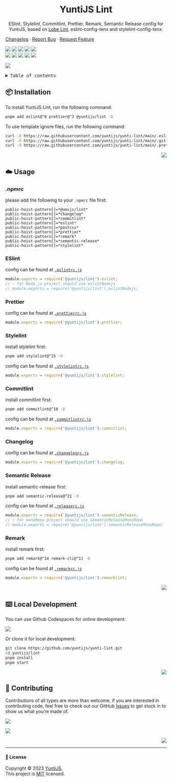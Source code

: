 <a name="readme-top"></a>

<div align="center">

<h1>YuntiJS Lint</h1>

ESlint, Stylelint, Commitlint, Prettier, Remark, Semantic Release config for YuntiJS, based on [Lobe Lint][lobe-int-link], eslint-config-tenx and stylelint-config-tenx.

</div>

[Changelog](./CHANGELOG.md) · [Report Bug][issues-link] · [Request Feature][issues-link]

<!-- SHIELD GROUP -->

[![][npm-release-shield]][npm-release-link]
[![][npm-downloads-shield]][npm-downloads-link]
[![][github-releasedate-shield]][github-releasedate-link]
[![][github-action-test-shield]][github-action-test-link]
[![][github-action-release-shield]][github-action-release-link]<br/>
[![][github-contributors-shield]][github-contributors-link]
[![][github-forks-shield]][github-forks-link]
[![][github-stars-shield]][github-stars-link]
[![][github-issues-shield]][github-issues-link]
[![][github-license-shield]][github-license-link]

</div>

![](https://raw.githubusercontent.com/andreasbm/readme/main/assets/lines/rainbow.png)

<details>
<summary><kbd>Table of contents</kbd></summary>

#### TOC

- [📦 Installation](#-installation)
- [☁️ Usage](#️-usage)
  - [.npmrc](#npmrc)
  - [ESlint](#eslint)
  - [Prettier](#prettier)
  - [Stylelint](#stylelint)
  - [Commitlint](#commitlint)
  - [Changelog](#changelog)
  - [Semantic Release](#semantic-release)
  - [Remark](#remark)
- [⌨️ Local Development](#️-local-development)
- [🤝 Contributing](#-contributing)

####

</details>

## 📦 Installation

To install YuntiJS Lint, run the following command:

```bash
pnpm add eslint@^8 prettier@^3 @yuntijs/lint -D
```

To use template ignore files, run the following command:

```bash
curl -O https://raw.githubusercontent.com/yuntijs/yunti-lint/main/.eslintignore
curl -O https://raw.githubusercontent.com/yuntijs/yunti-lint/main/.gitignore
curl -O https://raw.githubusercontent.com/yuntijs/yunti-lint/main/.prettierignore
```

<div align="right">

[![][back-to-top]](#readme-top)

</div>

## ☁️ Usage

### .npmrc

please add the following to your `.npmrc` file first:

```text
public-hoist-pattern[]=*@umijs/lint*
public-hoist-pattern[]=*changelog*
public-hoist-pattern[]=*commitlint*
public-hoist-pattern[]=*eslint*
public-hoist-pattern[]=*postcss*
public-hoist-pattern[]=*prettier*
public-hoist-pattern[]=*remark*
public-hoist-pattern[]=*semantic-release*
public-hoist-pattern[]=*stylelint*
```

### ESlint

config can be found at [`.eslintrc.js`](/src/eslint/index.ts)

```js
module.exports = require('@yuntijs/lint').eslint;
// ~ for Node.js project should use eslintNodejs
// module.exports = require('@yuntijs/lint').eslintNodejs;
```

### Prettier

config can be found at [`.prettierrc.js`](/src/prettier/index.ts)

```js
module.exports = require('@yuntijs/lint').prettier;
```

### Stylelint

install stylelint first:

```bash
pnpm add stylelint@^15 -D
```

config can be found at [`.stylelintrc.js`](/src/stylelint/index.ts)

```js
module.exports = require('@yuntijs/lint').stylelint;
```

### Commitlint

install commitlint first:

```bash
pnpm add commitlint@^18 -D
```

config can be found at [`.commitlintrc.js`](/src/commitlint/index.ts)

```js
module.exports = require('@yuntijs/lint').commitlint;
```

### Changelog

config can be found at [`.changelogrc.js`](/src/changelog/index.ts)

```js
module.exports = require('@yuntijs/lint').changelog;
```

### Semantic Release

install semantic-release first:

```bash
pnpm add semantic-release@^21 -D
```

config can be found at [`.releaserc.js`](/src/semantic-release/index.ts)

```js
module.exports = require('@yuntijs/lint').semanticRelease;
// ~ for monoRepo project should use semanticReleaseMonoRepo
// module.exports = require('@yuntijs/lint').semanticReleaseMonoRepo;
```

### Remark

install remark first:

```bash
pnpm add remark@^14 remark-cli@^11 -D
```

config can be found at [`.remarkrc.js`](/src/remarklint/index.ts)

```js
module.exports = require('@yuntijs/lint').remarklint;
```

<div align="right">

[![][back-to-top]](#readme-top)

</div>

## ⌨️ Local Development

You can use Github Codespaces for online development:

[![][codespaces-shield]][codespaces-link]

Or clone it for local development:

```bash
git clone https://github.com/yuntijs/yunti-lint.git
cd yuntijs/lint
pnpm install
pnpm start
```

<div align="right">

[![][back-to-top]](#readme-top)

</div>

## 🤝 Contributing

Contributions of all types are more than welcome, if you are interested in contributing code, feel free to check out our GitHub [Issues][github-issues-link] to get stuck in to show us what you’re made of.

[![][pr-welcome-shield]][pr-welcome-link]

[![][contributors-contrib]][contributors-url]

<div align="right">

[![][back-to-top]](#readme-top)

</div>

---

#### 📝 License

Copyright © 2023 [YuntiJS][profile-link]. <br />
This project is [MIT](./LICENSE) licensed.

<!-- LINK GROUP -->

[back-to-top]: https://img.shields.io/badge/-BACK_TO_TOP-151515?style=flat-square
[codespaces-link]: https://codespaces.new/yuntijs/yunti-lint
[codespaces-shield]: https://github.com/codespaces/badge.svg
[contributors-contrib]: https://contrib.rocks/image?repo=yuntijs/yunti-lint
[contributors-url]: https://github.com/yuntijs/yunti-lint/graphs/contributors
[github-action-release-link]: https://github.com/yuntijs/yunti-lint/actions/workflows/release.yml
[github-action-release-shield]: https://img.shields.io/github/actions/workflow/status/yuntijs/yunti-lint/release.yml?label=release&labelColor=black&logo=githubactions&logoColor=white&style=flat-square
[github-action-test-link]: https://github.com/yuntijs/yunti-lint/actions/workflows/test.yml
[github-action-test-shield]: https://img.shields.io/github/actions/workflow/status/yuntijs/yunti-lint/test.yml?label=test&labelColor=black&logo=githubactions&logoColor=white&style=flat-square
[github-contributors-link]: https://github.com/yuntijs/yunti-lint/graphs/contributors
[github-contributors-shield]: https://img.shields.io/github/contributors/yuntijs/yunti-lint?color=c4f042&labelColor=black&style=flat-square
[github-forks-link]: https://github.com/yuntijs/yunti-lint/network/members
[github-forks-shield]: https://img.shields.io/github/forks/yuntijs/yunti-lint?color=8ae8ff&labelColor=black&style=flat-square
[github-issues-link]: https://github.com/yuntijs/yunti-lint/issues
[github-issues-shield]: https://img.shields.io/github/issues/yuntijs/yunti-lint?color=ff80eb&labelColor=black&style=flat-square
[github-license-link]: https://github.com/yuntijs/yunti-lint/blob/main/LICENSE
[github-license-shield]: https://img.shields.io/github/license/yuntijs/yunti-lint?color=white&labelColor=black&style=flat-square
[github-releasedate-link]: https://github.com/yuntijs/yunti-lint/releases
[github-releasedate-shield]: https://img.shields.io/github/release-date/yuntijs/yunti-lint?labelColor=black&style=flat-square
[github-stars-link]: https://github.com/yuntijs/yunti-lint/network/stargazers
[github-stars-shield]: https://img.shields.io/github/stars/yuntijs/yunti-lint?color=ffcb47&labelColor=black&style=flat-square
[issues-link]: https://github.com/yuntijs/yunti-lint/issues/new/choose
[lobe-int-link]: https://github.com/lobehub/lobe-lint
[npm-downloads-link]: https://www.npmjs.com/package/@yuntijs/lint
[npm-downloads-shield]: https://img.shields.io/npm/dt/@yuntijs/lint?labelColor=black&style=flat-square
[npm-release-link]: https://www.npmjs.com/package/@yuntijs/lint
[npm-release-shield]: https://img.shields.io/npm/v/@yuntijs/lint?color=369eff&labelColor=black&logo=npm&logoColor=white&style=flat-square
[pr-welcome-link]: https://github.com/yuntijs/yunti-ui/pulls
[pr-welcome-shield]: https://img.shields.io/badge/☁️_pr_welcome-%E2%86%92-ffcb47?labelColor=black&style=for-the-badge
[profile-link]: https://github.com/yuntijs
